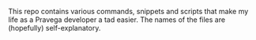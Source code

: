This repo contains various commands, snippets and scripts that make my life as a Pravega developer a tad easier. The names of the files are (hopefully) self-explanatory. 

